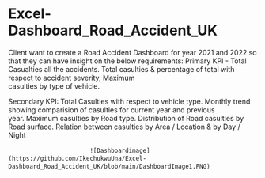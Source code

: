 # Excel-Dashboard_Road_Accident_UK

Client want to create a Road Accident Dashboard for year 2021 and 2022 so that they can have insight on the below requirements:
Primary KPI - Total Casualties all the accidents.
                  Total casulties & percentage of total with respect to accident severity, Maximum   
                  casulties by type of vehicle. 

Secondary KPI:         Total Casulties with respect to vehicle type.
                           Monthly trend showing comparision of casulties for current year and previous  
                           year.
                           Maximum casulties by Road type.
                           Distribution of Road casulties by Road surface.
                           Relation between casulties by Area / Location & by Day / Night
                           
                           ![Dashboardimage](https://github.com/IkechukwuUna/Excel-Dashboard_Road_Accident_UK/blob/main/DashboardImage1.PNG)

